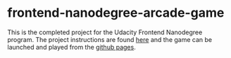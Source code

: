 frontend-nanodegree-arcade-game
===============================
This is the completed project for the Udacity Frontend Nanodegree program. The project instructions are found [here](https://docs.google.com/document/d/1v01aScPjSWCCWQLIpFqvg3-vXLH2e8_SZQKC8jNO0Dc/pub?embedded=true) and the game can be launched and played from the [github pages](https://scaredcat.github.io/frontend-nanodegree-arcade-game/).

